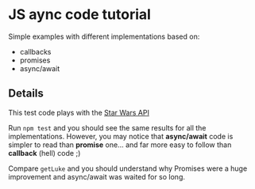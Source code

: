 # JS aync code tutorial

Simple examples with different implementations based on:
+ callbacks
+ promises
+ async/await

## Details

This test code plays with the [Star Wars API](https://swapi.co/)

Run `npm test` and you should see the same results for all the implementations. However, you may notice that **async/await** code is simpler to read than **promise** one... and far more easy to follow than **callback** (hell) code ;)

Compare `getLuke` and you should understand why Promises were a huge improvement and async/await was waited for so long.
